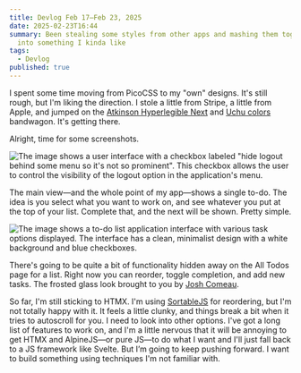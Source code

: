 ```yaml
---
title: Devlog Feb 17–Feb 23, 2025
date: 2025-02-23T16:44
summary: Been stealing some styles from other apps and mashing them together
  into something I kinda like
tags:
  - Devlog
published: true
---
```

I spent some time moving from PicoCSS to my "own" designs. It's still rough, but I'm liking the direction. I stole a little from Stripe, a little from Apple, and jumped on the [Atkinson Hyperlegible Next](https://www.brailleinstitute.org/freefont/#download) and [Uchu colors](https://uchu.style/) bandwagon. It's getting there.

Alright, time for some screenshots.

![The image shows a user interface with a checkbox labeled "hide logout behind some menu so it's not so prominent". This checkbox allows the user to control the visibility of the logout option in the application's menu.](https://samwarnick.com/media/perfect-todos_2025-02-23.png)

The main view—and the whole point of my app—shows a single to-do. The idea is you select what you want to work on, and see whatever you put at the top of your list. Complete that, and the next will be shown. Pretty simple.

![The image shows a to-do list application interface with various task options displayed. The interface has a clean, minimalist design with a white background and blue checkboxes.](https://samwarnick.com/media/perfect-todos_2025-02-23_2.png)

There's going to be quite a bit of functionality hidden away on the All Todos page for a list. Right now you can reorder, toggle completion, and add new tasks. The frosted glass look brought to you by [Josh Comeau](https://www.joshwcomeau.com/css/backdrop-filter/).

So far, I'm still sticking to HTMX. I'm using [SortableJS](https://sortablejs.github.io/Sortable/) for reordering, but I'm not totally happy with it. It feels a little clunky, and things break a bit when it tries to autoscroll for you. I need to look into other options. I've got a long list of features to work on, and I'm a little nervous that it will be annoying to get HTMX and AlpineJS—or pure JS—to do what I want and I'll just fall back to a JS framework like Svelte. But I’m going to keep pushing forward. I want to build something using techniques I'm not familiar with.